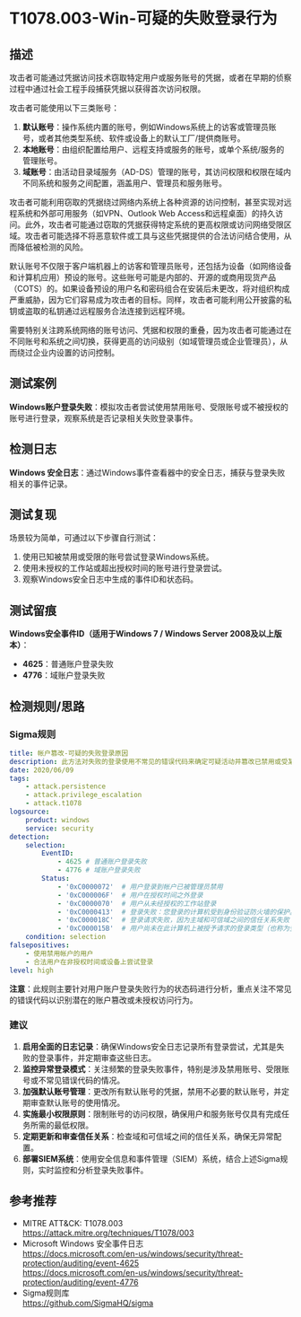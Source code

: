 # T1078.003-Win-可疑的失败登录行为

## 描述

攻击者可能通过凭据访问技术窃取特定用户或服务账号的凭据，或者在早期的侦察过程中通过社会工程手段捕获凭据以获得首次访问权限。

攻击者可能使用以下三类账号：
1. **默认账号**：操作系统内置的账号，例如Windows系统上的访客或管理员账号，或者其他类型系统、软件或设备上的默认工厂/提供商账号。
2. **本地账号**：由组织配置给用户、远程支持或服务的账号，或单个系统/服务的管理账号。
3. **域账号**：由活动目录域服务（AD-DS）管理的账号，其访问权限和权限在域内不同系统和服务之间配置，涵盖用户、管理员和服务账号。

攻击者可能利用窃取的凭据绕过网络内系统上各种资源的访问控制，甚至实现对远程系统和外部可用服务（如VPN、Outlook Web Access和远程桌面）的持久访问。此外，攻击者可能通过窃取的凭据获得特定系统的更高权限或访问网络受限区域。攻击者可能选择不将恶意软件或工具与这些凭据提供的合法访问结合使用，从而降低被检测的风险。

默认账号不仅限于客户端机器上的访客和管理员账号，还包括为设备（如网络设备和计算机应用）预设的账号。这些账号可能是内部的、开源的或商用现货产品（COTS）的。如果设备预设的用户名和密码组合在安装后未更改，将对组织构成严重威胁，因为它们容易成为攻击者的目标。同样，攻击者可能利用公开披露的私钥或盗取的私钥通过远程服务合法连接到远程环境。

需要特别关注跨系统网络的账号访问、凭据和权限的重叠，因为攻击者可能通过在不同账号和系统之间切换，获得更高的访问级别（如域管理员或企业管理员），从而绕过企业内设置的访问控制。

## 测试案例

**Windows账户登录失败**：模拟攻击者尝试使用禁用账号、受限账号或不被授权的账号进行登录，观察系统是否记录相关失败登录事件。

## 检测日志

**Windows 安全日志**：通过Windows事件查看器中的安全日志，捕获与登录失败相关的事件记录。

## 测试复现

场景较为简单，可通过以下步骤自行测试：
1. 使用已知被禁用或受限的账号尝试登录Windows系统。
2. 使用未授权的工作站或超出授权时间的账号进行登录尝试。
3. 观察Windows安全日志中生成的事件ID和状态码。

## 测试留痕

**Windows安全事件ID（适用于Windows 7 / Windows Server 2008及以上版本）**：
- **4625**：普通账户登录失败
- **4776**：域账户登录失败

## 检测规则/思路

### Sigma规则

```yml
title: 帐户篡改-可疑的失败登录原因
description: 此方法对失败的登录使用不常见的错误代码来确定可疑活动并篡改已禁用或受某种方式限制的帐户。
date: 2020/06/09
tags:
    - attack.persistence
    - attack.privilege_escalation
    - attack.t1078
logsource:
    product: windows
    service: security
detection:
    selection:
        EventID:
            - 4625 # 普通账户登录失败
            - 4776 # 域账户登录失败
        Status:
            - '0xC0000072'  # 用户登录到帐户已被管理员禁用
            - '0xC000006F'  # 用户在授权时间之外登录
            - '0xC0000070'  # 用户从未经授权的工作站登录
            - '0xC0000413'  # 登录失败：您登录的计算机受到身份验证防火墙的保护。指定的帐户不允许对计算机进行身份验证
            - '0xC000018C'  # 登录请求失败，因为主域和可信域之间的信任关系失败
            - '0xC000015B'  # 用户尚未在此计算机上被授予请求的登录类型（也称为登录权限）
    condition: selection
falsepositives:
    - 使用禁用帐户的用户
    - 合法用户在非授权时间或设备上尝试登录
level: high
```

**注意**：此规则主要针对用户账户登录失败行为的状态码进行分析，重点关注不常见的错误代码以识别潜在的账户篡改或未授权访问行为。

### 建议

1. **启用全面的日志记录**：确保Windows安全日志记录所有登录尝试，尤其是失败的登录事件，并定期审查这些日志。
2. **监控异常登录模式**：关注频繁的登录失败事件，特别是涉及禁用账号、受限账号或不常见错误代码的情况。
3. **加强默认账号管理**：更改所有默认账号的凭据，禁用不必要的默认账号，并定期审查默认账号的使用情况。
4. **实施最小权限原则**：限制账号的访问权限，确保用户和服务账号仅具有完成任务所需的最低权限。
5. **定期更新和审查信任关系**：检查域和可信域之间的信任关系，确保无异常配置。
6. **部署SIEM系统**：使用安全信息和事件管理（SIEM）系统，结合上述Sigma规则，实时监控和分析登录失败事件。

## 参考推荐

- MITRE ATT&CK: T1078.003  
  <https://attack.mitre.org/techniques/T1078/003>
- Microsoft Windows 安全事件日志  
  <https://docs.microsoft.com/en-us/windows/security/threat-protection/auditing/event-4625>  
  <https://docs.microsoft.com/en-us/windows/security/threat-protection/auditing/event-4776>
- Sigma规则库  
  <https://github.com/SigmaHQ/sigma>